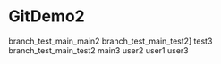# GitDemo2
branch_test_main_main2
branch_test_main_test2]
test3
branch_test_main_test2
main3
user2
user1
user3

